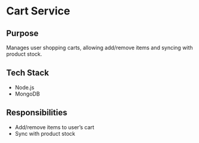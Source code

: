 # Cart Service

## Purpose
Manages user shopping carts, allowing add/remove items and syncing with product stock.

## Tech Stack
- Node.js
- MongoDB

## Responsibilities
- Add/remove items to user’s cart
- Sync with product stock
